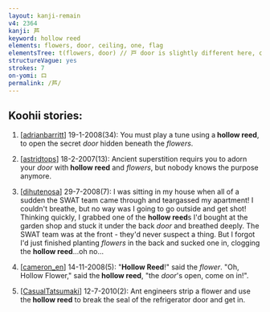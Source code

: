 ```yaml
---
layout: kanji-remain
v4: 2364
kanji: 芦
keyword: hollow reed
elements: flowers, door, ceiling, one, flag
elementsTree: t(flowers, door) // 戸 door is slightly different here, curved upper stroke, connection to 尸 flag element
structureVague: yes
strokes: 7
on-yomi: ロ
permalink: /芦/
---
```


## Koohii stories: 

1) [<a href="http://kanji.koohii.com/profile/adrianbarritt">adrianbarritt</a>] 19-1-2008(34): You must play a tune using a<strong> hollow reed</strong>, to open the secret <em>door</em> hidden beneath the <em>flowers</em>.

2) [<a href="http://kanji.koohii.com/profile/astridtops">astridtops</a>] 18-2-2007(13): Ancient superstition requirs you to adorn your <em>door</em> with<strong> hollow reed</strong> and <em>flowers</em>, but nobody knows the purpose anymore.

3) [<a href="http://kanji.koohii.com/profile/dihutenosa">dihutenosa</a>] 29-7-2008(7): I was sitting in my house when all of a sudden the SWAT team came through and teargassed my apartment! I couldn&#039;t breathe, but no way was I going to go outside and get shot! Thinking quickly, I grabbed one of the <strong>hollow reed</strong>s I&#039;d bought at the garden shop and stuck it under the back <em>door</em> and breathed deeply. The SWAT team was at the front - they&#039;d never suspect a thing. But I forgot I&#039;d just finished planting <em>flowers</em> in the back and sucked one in, clogging the <strong>hollow reed</strong>...oh no...

4) [<a href="http://kanji.koohii.com/profile/cameron_en">cameron_en</a>] 14-11-2008(5): &quot;<strong>Hollow Reed</strong>!&quot; said the <em>flower</em>. &quot;Oh, Hollow Flower,&quot; said the<strong> hollow reed</strong>, &quot;the <em>door</em>&#039;s open, come on in!&quot;.

5) [<a href="http://kanji.koohii.com/profile/CasualTatsumaki">CasualTatsumaki</a>] 12-7-2010(2): Ant engineers strip a flower and use the<strong> hollow reed</strong> to break the seal of the refrigerator door and get in.

